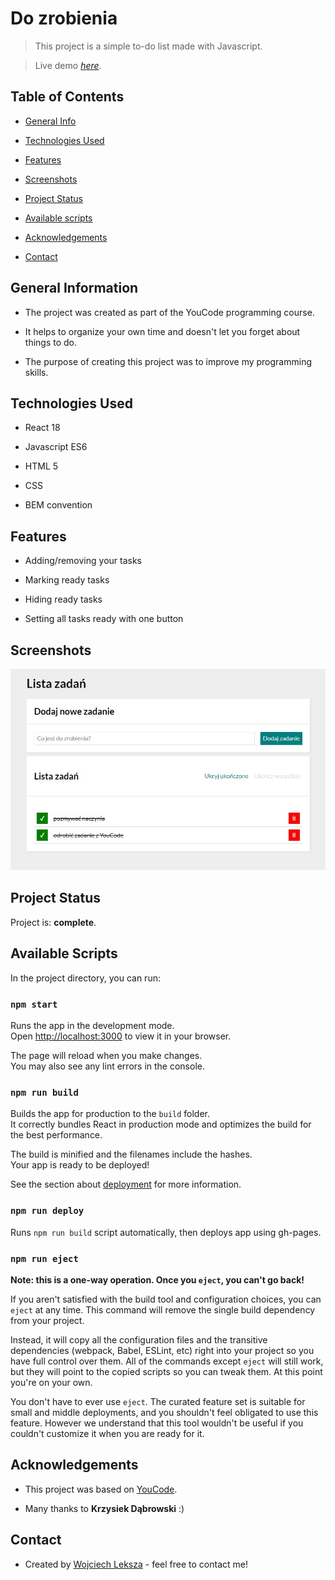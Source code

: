 # Do zrobienia

  

> This project is a simple to-do list made with Javascript.

  

> Live demo [_here_](https://dickjaeger.github.io/to-do-list/).

  

## Table of Contents

  

* [General Info](#general-information)

  

* [Technologies Used](#technologies-used)

  

* [Features](#features)

  

* [Screenshots](#screenshots)

  

* [Project Status](#project-status)


* [Available scripts](#available-scripts)


* [Acknowledgements](#acknowledgements)

  

* [Contact](#contact)

  

## General Information

  

- The project was created as part of the YouCode programming course.

  

- It helps to organize your own time and doesn't let you forget about things to do.

  

- The purpose of creating this project was to improve my programming skills.

  

## Technologies Used

  
- React 18

- Javascript ES6

- HTML 5

- CSS

- BEM convention


  

## Features

  

- Adding/removing your tasks

- Marking ready tasks

- Hiding ready tasks 

- Setting all tasks ready with one button

  

## Screenshots

  

![Example screenshot](./public/images/screenshot.jpg)

  

## Project Status

  

Project is: **complete**.

## Available Scripts

In the project directory, you can run:

### `npm start`

Runs the app in the development mode.\
Open [http://localhost:3000](http://localhost:3000) to view it in your browser.

The page will reload when you make changes.\
You may also see any lint errors in the console.

### `npm run build`

Builds the app for production to the `build` folder.\
It correctly bundles React in production mode and optimizes the build for the best performance.

The build is minified and the filenames include the hashes.\
Your app is ready to be deployed!

See the section about [deployment](https://facebook.github.io/create-react-app/docs/deployment) for more information.

### `npm run deploy`

Runs `npm run build` script automatically, then deploys app using gh-pages.

### `npm run eject`

**Note: this is a one-way operation. Once you `eject`, you can't go back!**

If you aren't satisfied with the build tool and configuration choices, you can `eject` at any time. This command will remove the single build dependency from your project.

Instead, it will copy all the configuration files and the transitive dependencies (webpack, Babel, ESLint, etc) right into your project so you have full control over them. All of the commands except `eject` will still work, but they will point to the copied scripts so you can tweak them. At this point you're on your own.

You don't have to ever use `eject`. The curated feature set is suitable for small and middle deployments, and you shouldn't feel obligated to use this feature. However we understand that this tool wouldn't be useful if you couldn't customize it when you are ready for it.

  

## Acknowledgements

  

- This project was based on [YouCode](https://youcode.pl/).

  

- Many thanks to **Krzysiek Dąbrowski** :)

  

## Contact

  

- Created by [Wojciech Leksza](https://github.com/dickjaeger) - feel free to contact me!